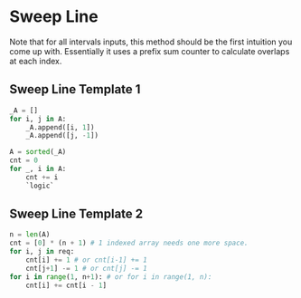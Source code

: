 # Sweep Line

Note that for all intervals inputs, this method should be the first intuition you come up with.
Essentially it uses a prefix sum counter to calculate overlaps at each index.

## Sweep Line Template 1

``` py
_A = []
for i, j in A:
    _A.append([i, 1])
    _A.append([j, -1])

A = sorted(_A)
cnt = 0
for _, i in A:
    cnt += i
    `logic`
```

## Sweep Line Template 2

``` py
n = len(A)
cnt = [0] * (n + 1) # 1 indexed array needs one more space.
for i, j in req:
    cnt[i] += 1 # or cnt[i-1] += 1
    cnt[j+1] -= 1 # or cnt[j] -= 1
for i in range(1, n+1): # or for i in range(1, n):
    cnt[i] += cnt[i - 1]
```
